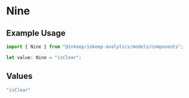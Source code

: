 # Nine

## Example Usage

```typescript
import { Nine } from "@inkeep/inkeep-analytics/models/components";

let value: Nine = "isClear";
```

## Values

```typescript
"isClear"
```